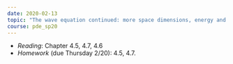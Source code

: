 ```yaml
---
date: 2020-02-13
topic: "The wave equation continued: more space dimensions, energy and uniqueness"
course: pde_sp20
---
```


- *Reading*: Chapter 4.5, 4.7, 4.6
- *Homework* (due Thursday 2/20): 4.5, 4.7.
